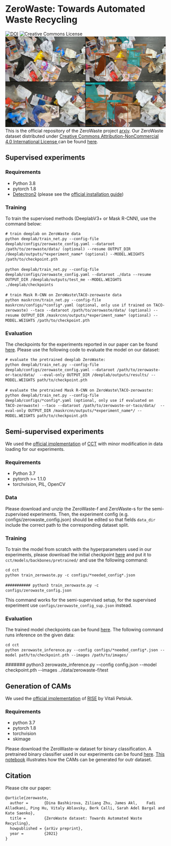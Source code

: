 # ZeroWaste: Towards Automated Waste Recycling
[![DOI](https://zenodo.org/badge/DOI/10.5281/zenodo.4899927.svg)](https://doi.org/10.5281/zenodo.4899927) <img alt="Creative Commons License" style="border-width:0" src="https://i.creativecommons.org/l/by-nc/4.0/80x15.png" />
![Image](images/recycling_figure_1_v3.png)
This is the official repository of the ZeroWaste project [arxiv](http://a.com). Our ZeroWaste dataset distributed under 
<a rel="license" href="http://creativecommons.org/licenses/by-nc/4.0/"></a><a rel="license" href="http://creativecommons.org/licenses/by-nc/4.0/">Creative Commons Attribution-NonCommercial 4.0 International License </a>  can be found [here](https://zenodo.org/record/4899927).

## Supervised experiments
### Requirements
* Python 3.8
* pytorch 1.8
* [Detectron2](https://github.com/facebookresearch/detectron2) (please see the [official installation guide](https://detectron2.readthedocs.io/en/latest/tutorials/install.html))

### Training
To train the supervised methods (DeeplabV3+ or Mask R-CNN), use the command below: 
```
# train deeplab on ZeroWaste data
python deeplab/train_net.py --config-file deeplab/configs/zerowaste_config.yaml --dataroot /path/to/zerowaste/data/ (optional) --resume OUTPUT_DIR /deeplab/outputs/*experiment_name* (optional) --MODEL.WEIGHTS /path/to/checkpoint.pth

python deeplab/train_net.py --config-file deeplab/configs/zerowaste_config.yaml --dataroot ./data --resume OUTPUT_DIR /deeplab/outputs/test_me --MODEL.WEIGHTS ./deeplab/checkpoints

# train Mask R-CNN on ZeroWaste\TACO-zerowaste data
python maskrcnn/train_net.py --config-file maskrcnn/configs/*config*.yaml (optional, only use if trained on TACO-zerowaste) --taco --dataroot /path/to/zerowaste/data/ (optional) --resume OUTPUT_DIR /maskrcnn/outputs/*experiment_name* (optional) --MODEL.WEIGHTS /path/to/checkpoint.pth
```

### Evaluation
The checkpoints for the experiments reported in our paper can be found [here](http://csr.bu.edu/ftp/recycle/models/). Please use the following code to evaluate the model on our dataset:
```
# evaluate the pretrained deeplab ZeroWaste:
python deeplab/train_net.py --config-file deeplab/configs/zerowaste_config.yaml --dataroot /path/to/zerowaste-or-taco/data/  --eval-only OUTPUT_DIR /deeplab/outputs/results/ --MODEL.WEIGHTS path/to/checkpoint.pth

# evaluate the pretrained Mask R-CNN on ZeroWaste\TACO-zerowaste:
python deeplab/train_net.py --config-file deeplab/configs/*config*.yaml (optional, only use if evaluated on TACO-zerowaste) --taco --dataroot /path/to/zerowaste-or-taco/data/  --eval-only OUTPUT_DIR /maskrcnn/outputs/*experiment_name*/ --MODEL.WEIGHTS path/to/checkpoint.pth
```

## Semi-supervised experiments
We used the [official implementation](https://github.com/yassouali/CCT) of [CCT](https://arxiv.org/pdf/2003.09005.pdf)  with minor modification in data loading for our experiments. 

### Requirements
* Python 3.7
* pytorch >= 1.1.0
* torchvision, PIL, OpenCV

### Data
Please download and unzip the ZeroWaste-f and ZeroWaste-s for the semi-zupervised experiments. Then, the experiment config (e.g. configs/zerowaste_config.json) should be edited so that fields ```data_dir``` include the correct path to the corresponding dataset split. 

### Training
To train the model from scratch with the hyperparameters used in our experiments, please download the initial checkpoint [here](https://github.com/yassouali/CCT/releases/download/v0.1/3x3resnet50-imagenet.pth) and put it to ```cct/models/backbones/pretrained/``` and use the following command:

```
cd cct
python train_zerowaste.py -c configs/*needed_config*.json

########### python3 train_zerowaste.py -c configs/zerowaste_config.json
```
This command works for the semi-supervised setup, for the supervised experiment use ```configs/zerowaste_config_sup.json``` instead. 

### Evaluation
The trained model checkpoints can be found [here](http://csr.bu.edu/ftp/recycle/models/cct/). The following command runs inference on the given data: 

```
cd cct
python zerowaste_inference.py --config configs/*needed_config*.json --model path/to/checkpoint.pth --images /path/to/images/
```

####### python3 zerowaste_inference.py --config config.json --model checkpoint.pth --images ../data/zerowaste-f/test

## Generation of CAMs
We used the [official implementation](https://github.com/eclique/RISE) of [RISE](https://arxiv.org/abs/1806.07421) by Vitali Petsiuk. 
### Requirements
* python 3.7
* pytorch 1.8
* torchvision 
* skimage

Please download the ZeroWaste-w dataset for binary classification. A pretrained binary classifier used in our experiments can be found [here](http://csr.bu.edu/ftp/recycle/models/binary_classification/). [This notebook](rise/before_after_cams.ipynb) illustrates how the CAMs can be generated for outr dataset.


## Citation
Please cite our paper: 
```
@article{zerowaste,
  author =       {Dina Bashkirova, Ziliang Zhu, James Akl,    Fadi Alladkani, Ping Hu, Vitaly Ablavsky, Berk Calli, Sarah Adel Bargal and Kate Saenko},
  title =        {ZeroWaste dataset: Towards Automated Waste Recycling},
  howpublished = {arXiv preprint},
  year =         {2021}
}
```

